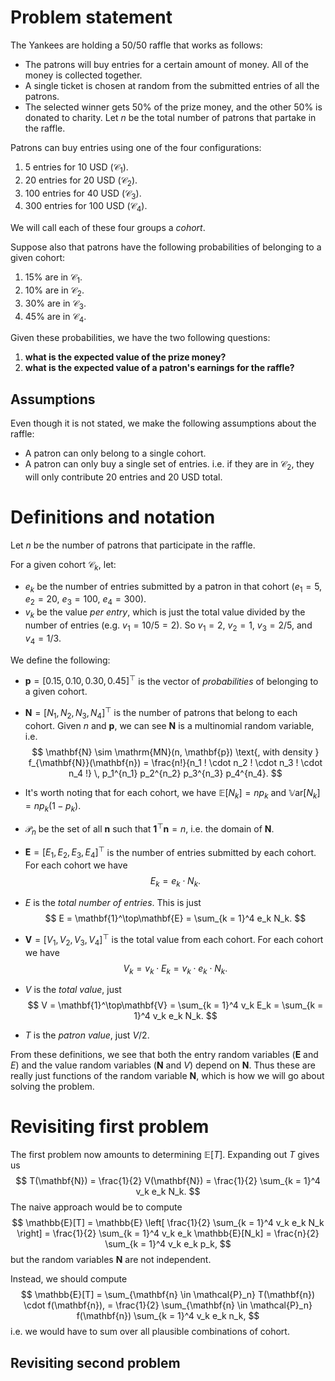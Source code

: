 # Problem statement 

The Yankees are holding a 50/50 raffle that works as follows: 
- The patrons will buy entries for a certain amount of money. All of the money is collected together. 
- A single ticket is chosen at random from the submitted entries of all the patrons. 
- The selected winner gets 50% of the prize money, and the other 50% is donated to charity. 
Let $n$ be the total number of patrons that partake in the raffle. 

Patrons can buy entries using one of the four configurations: 
1. 5 entries for 10 USD ($\mathcal{C}_1$). 
2. 20 entries for 20 USD ($\mathcal{C}_2$). 
3. 100 entries for 40 USD ($\mathcal{C}_3$). 
4. 300 entries for 100 USD ($\mathcal{C}_4$). 

We will call each of these four groups a *cohort*. 

Suppose also that patrons have the following probabilities of belonging to a given cohort: 
1. 15% are in $\mathcal{C}_1$. 
1. 10% are in $\mathcal{C}_2$. 
1. 30% are in $\mathcal{C}_3$. 
1. 45% are in $\mathcal{C}_4$. 

Given these probabilities, we have the two following questions:  
1. **what is the expected value of the prize money?**
2. **what is the expected value of a patron's earnings for the raffle?** 

## Assumptions 

Even though it is not stated, we make the following assumptions about the raffle: 
- A patron can only belong to a single cohort. 
- A patron can only buy a single set of entries. 
i.e. if they are in $\mathcal{C}_2$, they will only contribute 20 entries and 20 USD total. 

# Definitions and notation 

Let $n$ be the number of patrons that participate in the raffle. 

For a given cohort $\mathcal{C}_k$, let: 
- $e_k$ be the number of entries submitted by a patron in that cohort ($e_1 = 5$, $e_2 = 20$, $e_3 = 100$, $e_4 = 300$). 
- $v_k$ be the value *per entry*, which is just the total value divided by the number of entries 
(e.g. $v_1 = 10 / 5 = 2$). 
So $v_1 = 2$, $v_2 = 1$, $v_3 = 2 / 5$, and $v_4 = 1 / 3$. 

We define the following: 
- $\mathbf{p} = [0.15, 0.10, 0.30, 0.45]^\top$ is the vector of *probabilities* of belonging to a given cohort. 

- $\mathbf{N} = [N_1, N_2, N_3, N_4]^\top$ is the number of patrons that belong to each cohort. 
Given $n$ and $\mathbf{p}$, we can see $\mathbf{N}$ is a multinomial random variable, 
i.e. 
$$
\mathbf{N} \sim \mathrm{MN}(n, \mathbf{p}) 
\text{, with density }
f_{\mathbf{N}}(\mathbf{n}) = \frac{n!}{n_1 ! \cdot n_2 ! \cdot n_3 ! \cdot n_4 !} \, p_1^{n_1} p_2^{n_2} p_3^{n_3} p_4^{n_4}. 
$$

- It's worth noting that for each cohort, we have 
$\mathbb{E}[N_k] = n p_k$ and $\mathbb{V}\mathrm{ar}[N_k] = n p_k (1 - p_k)$. 

- $\mathcal{P}_n$ be the set of all $\mathbf{n}$ such that $\mathbf{1}^\top\mathbf{n} = n$, i.e. the domain of $\mathbf{N}$. 

- $\mathbf{E} = [E_1, E_2, E_3, E_4]^\top$ is the number of entries submitted by each cohort. 
For each cohort we have 
$$
E_k = e_k \cdot N_k. 
$$ 

- $E$ is the *total number of entries*. This is just 
$$
E 
= \mathbf{1}^\top\mathbf{E} 
= \sum_{k = 1}^4 e_k N_k. 
$$

- $\mathbf{V} = [V_1, V_2, V_3, V_4]^\top$ is the total value from each cohort. 
For each cohort we have 
$$
V_k = v_k \cdot E_k = v_k \cdot e_k \cdot N_k. 
$$

- $V$ is the *total value*, just 
$$
V = \mathbf{1}^\top\mathbf{V} 
= \sum_{k = 1}^4 v_k E_k  
= \sum_{k = 1}^4 v_k e_k N_k. 
$$

- $T$ is the *patron value*, just $V / 2$. 

From these definitions, we see that both the entry random variables ($\mathbf{E}$ and $E$) 
and the value random variables ($\mathbf{N}$ and $V$) 
depend on $\mathbf{N}$. 
Thus these are really just functions of the random variable $\mathbf{N}$, 
which is how we will go about solving the problem. 

# Revisiting first problem 

The first problem now amounts to determining $\mathbb{E} \left[ T \right]$. 
Expanding out $T$ gives us 
$$
T(\mathbf{N})
= \frac{1}{2} V(\mathbf{N})
= \frac{1}{2} \sum_{k = 1}^4 v_k e_k N_k. 
$$
The naive approach would be to compute 
$$
\mathbb{E}[T] 
= \mathbb{E} \left[ \frac{1}{2} \sum_{k = 1}^4 v_k e_k N_k \right]
= \frac{1}{2} \sum_{k = 1}^4 v_k e_k \mathbb{E}[N_k] 
= \frac{n}{2} \sum_{k = 1}^4 v_k e_k p_k, 
$$
but the random variables $\mathbf{N}$ are not independent. 

Instead, we should compute 
$$
\mathbb{E}[T] 
= \sum_{\mathbf{n} \in \mathcal{P}_n} T(\mathbf{n}) \cdot f(\mathbf{n}), 
= \frac{1}{2} \sum_{\mathbf{n} \in \mathcal{P}_n} f(\mathbf{n}) \sum_{k = 1}^4 v_k e_k n_k, 
$$
i.e. we would have to sum over all plausible combinations of cohort. 

## Revisiting second problem 


